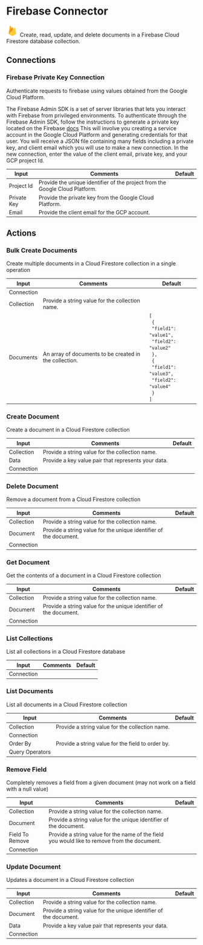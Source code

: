 # Firebase Connector

![Firebase](./assets/firebase.png#connector-icon)
Create, read, update, and delete documents in a Firebase Cloud Firestore database collection.

## Connections

### Firebase Private Key Connection

Authenticate requests to firebase using values obtained from the Google Cloud Platform.

The Firebase Admin SDK is a set of server libraries that lets you interact with Firebase from privileged environments.
To authenticate through the Firebase Admin SDK, follow the instructions to generate a private key located on the Firebase [docs](https://firebase.google.com/docs/admin/setup#set-up-project-and-service-account)
This will involve you creating a service account in the Google Cloud Platform and generating credentials for that user.
You will receive a JSON file containing many fields including a private key, and client email which you will use to make a new connection.
In the new connection, enter the value of the client email, private key, and your GCP project Id.

| Input       | Comments                                                                     | Default |
| ----------- | ---------------------------------------------------------------------------- | ------- |
| Project Id  | Provide the unique identifier of the project from the Google Cloud Platform. |         |
| Private Key | Provide the private key from the Google Cloud Platform.                      |         |
| Email       | Provide the client email for the GCP account.                                |         |

## Actions

### Bulk Create Documents

Create multiple documents in a Cloud Firestore collection in a single operation

| Input      | Comments                                               | Default                                                                                                                                                      |
| ---------- | ------------------------------------------------------ | ------------------------------------------------------------------------------------------------------------------------------------------------------------ |
| Connection |                                                        |                                                                                                                                                              |
| Collection | Provide a string value for the collection name.        |                                                                                                                                                              |
| Documents  | An array of documents to be created in the collection. | <code>[<br /> {<br /> "field1": "value1",<br /> "field2": "value2"<br /> },<br /> {<br /> "field1": "value3",<br /> "field2": "value4"<br /> }<br />]</code> |

### Create Document

Create a document in a Cloud Firestore collection

| Input      | Comments                                            | Default |
| ---------- | --------------------------------------------------- | ------- |
| Collection | Provide a string value for the collection name.     |         |
| Data       | Provide a key value pair that represents your data. |         |
| Connection |                                                     |         |

### Delete Document

Remove a document from a Cloud Firestore collection

| Input      | Comments                                                          | Default |
| ---------- | ----------------------------------------------------------------- | ------- |
| Collection | Provide a string value for the collection name.                   |         |
| Document   | Provide a string value for the unique identifier of the document. |         |
| Connection |                                                                   |         |

### Get Document

Get the contents of a document in a Cloud Firestore collection

| Input      | Comments                                                          | Default |
| ---------- | ----------------------------------------------------------------- | ------- |
| Collection | Provide a string value for the collection name.                   |         |
| Document   | Provide a string value for the unique identifier of the document. |         |
| Connection |                                                                   |         |

### List Collections

List all collections in a Cloud Firestore database

| Input      | Comments | Default |
| ---------- | -------- | ------- |
| Connection |          |         |

### List Documents

List all documents in a Cloud Firestore collection

| Input           | Comments                                          | Default |
| --------------- | ------------------------------------------------- | ------- |
| Collection      | Provide a string value for the collection name.   |         |
| Connection      |                                                   |         |
| Order By        | Provide a string value for the field to order by. |         |
| Query Operators |                                                   |         |

### Remove Field

Completely removes a field from a given document (may not work on a field with a null value)

| Input           | Comments                                                                                     | Default |
| --------------- | -------------------------------------------------------------------------------------------- | ------- |
| Collection      | Provide a string value for the collection name.                                              |         |
| Document        | Provide a string value for the unique identifier of the document.                            |         |
| Field To Remove | Provide a string value for the name of the field you would like to remove from the document. |         |
| Connection      |                                                                                              |         |

### Update Document

Updates a document in a Cloud Firestore collection

| Input      | Comments                                                          | Default |
| ---------- | ----------------------------------------------------------------- | ------- |
| Collection | Provide a string value for the collection name.                   |         |
| Document   | Provide a string value for the unique identifier of the document. |         |
| Data       | Provide a key value pair that represents your data.               |         |
| Connection |                                                                   |         |
